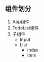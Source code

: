 ## 组件划分
 1. App组件
 2. TodoList组件
 3. 子组件
    - Input
    - List
        - Index
        - Item
        